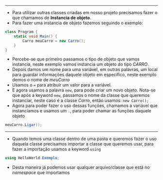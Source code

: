 ___
- Para utilizar outras classes criadas em nosso projeto precisamos fazer o que chamamos de **Instancia de objeto**.
- Para fazer uma instancia de objeto fazemos seguindo o exemplo:
```C#
class Program {
	static void Main() {
		Carro meuCarro = new Carro();
	}
}
```
- Percebe-se que primeiro passamos o tipo de objeto que vamos instancia, neste exemplo vamos instancia um objeto do tipo *CARRO*.
- Depois damos um nome para uma variável, em outras palavras, um local para guardar informações daquele objeto em especifico, neste exemplo demos o nome de *meuCarro*
- Usamos o `=` para atribuir um valor para a variável.
- E agora usamos a palavra `new`, para pode criar um novo objeto. Nota-se que após a keyword `new`, passamos o nome da classe que queremos instanciar, neste caso é a classe *Carro*, então usamos: `new Carro();`
- Agora para poder fazer o uso dessas funções, chamamos a variável que instanciamos e usamos um `.`, para poder chamar as funções daquele objeto
```C#
meuCarro.Ligar();
```
___
- Quando temos uma classe dentro de uma pasta e queremos fazer o uso daquela classe precisamos importar a classe que queremos usar, para fazer a importação usamos a keyword `using`
```C#
using HelloWorld.Exemplo;
```
- Desta maneira já podemos usar qualquer arquivo/classe que está no *namespace* que importamos